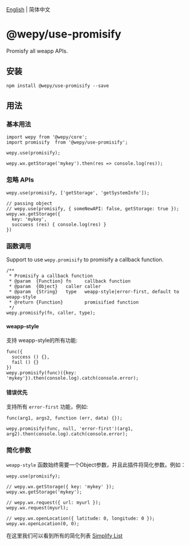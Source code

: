 [English](./README_EN.md) | 简体中文

# @wepy/use-promisify

Promisfy all weapp APIs.

## 安装

```
npm install @wepy/use-promisify --save
```

## 用法


### 基本用法

```
import wepy from '@wepy/core';
import promisify  from '@wepy/use-promisify';

wepy.use(promisify);

wepy.wx.getStorage('mykey').then(res => console.log(res));
```

### 忽略 APIs

```
wepy.use(promisify, ['getStorage', 'getSystemInfo']);

// passing object
// wepy.use(promisify, { someNewAPI: false, getStorage: true });
wepy.wx.getStorage({
  key: 'mykey',
  succuess (res) { console.log(res) }
})
```

### 函数调用

Support to use `wepy.promisify` to promisify a callback function.

```
/**
 * Promisify a callback function
 * @param  {Function} fn     callback function
 * @param  {Object}   caller caller
 * @param  {String}   type   weapp-style|error-first, default to weapp-style
 * @return {Function}        promisified function
 */
wepy.promisify(fn, caller, type);
```

#### weapp-style

支持 weapp-style的所有功能:

```
func({
  success () {},
  fail () {}
})
wepy.promisify(func)({key: 'mykey'}).then(console.log).catch(console.error);
```

#### 错误优先

支持所有 `error-first` 功能，例如:

```
func(arg1, args2, function (err, data) {});

wepy.promisify(func, null, 'error-first')(arg1, arg2).then(console.log).catch(console.error);
```


### 简化参数

`weapp-style` 函数始终需要一个Object参数，并且此插件将简化参数。例如：

```
wepy.use(promisify);

// wepy.wx.getStorage({ key: 'mykey' });
wepy.wx.getStorage('mykey');

// wepy.wx.request({ url: myurl });
wepy.wx.request(myurl);

// wepy.wx.openLocation({ latitude: 0, longitude: 0 });
wepy.wx.openLocation(0, 0);
```

在这里我们可以看到所有的简化列表 [Simplify List](https://github.com/Tencent/wepy/blob/2.0.x/packages/use-promisify/index.js#L86-L152) 
